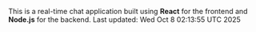 This is a real-time chat application built using **React** for the frontend and **Node.js** for the backend.
Last updated: Wed Oct  8 02:13:55 UTC 2025
